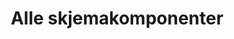 ---
layout: component-category
group: komponenter
subgroup: skjemakomponenter
permalink: /komponenter/skjemakomponenter/

title: Alle skjemakomponenter
---